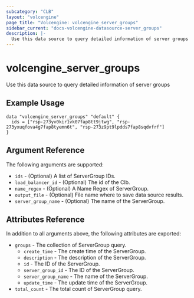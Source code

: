 ```yaml
---
subcategory: "CLB"
layout: "volcengine"
page_title: "Volcengine: volcengine_server_groups"
sidebar_current: "docs-volcengine-datasource-server_groups"
description: |-
  Use this data source to query detailed information of server groups
---
```

# volcengine_server_groups
Use this data source to query detailed information of server groups
## Example Usage
```hcl
data "volcengine_server_groups" "default" {
  ids = ["rsp-273yv0kir1vk07fap8tt9jtwg", "rsp-273yxuqfova4g7fap8tyemn6t", "rsp-273z9pt9lpdds7fap8sqdvfrf"]
}
```
## Argument Reference
The following arguments are supported:
* `ids` - (Optional) A list of ServerGroup IDs.
* `load_balancer_id` - (Optional) The id of the Clb.
* `name_regex` - (Optional) A Name Regex of ServerGroup.
* `output_file` - (Optional) File name where to save data source results.
* `server_group_name` - (Optional) The name of the ServerGroup.

## Attributes Reference
In addition to all arguments above, the following attributes are exported:
* `groups` - The collection of ServerGroup query.
    * `create_time` - The create time of the ServerGroup.
    * `description` - The description of the ServerGroup.
    * `id` - The ID of the ServerGroup.
    * `server_group_id` - The ID of the ServerGroup.
    * `server_group_name` - The name of the ServerGroup.
    * `update_time` - The update time of the ServerGroup.
* `total_count` - The total count of ServerGroup query.



